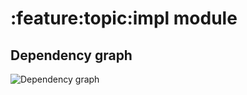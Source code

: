 # :feature:topic:impl module
## Dependency graph
![Dependency graph](../../../docs/images/graphs/dep_graph_feature_topic_impl.svg)
